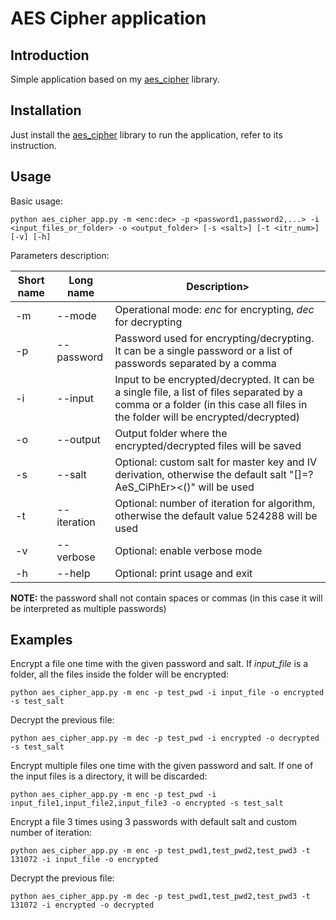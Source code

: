 # AES Cipher application

## Introduction

Simple application based on my [aes_cipher](https://github.com/ebellocchia/aes_cipher) library.

## Installation

Just install the [aes_cipher](https://github.com/ebellocchia/aes_cipher) library to run the application, refer to its instruction.

## Usage

Basic usage:

    python aes_cipher_app.py -m <enc:dec> -p <password1,password2,...> -i <input_files_or_folder> -o <output_folder> [-s <salt>] [-t <itr_num>] [-v] [-h]

Parameters description:

|Short name|Long name|Description>|
|---|---|---|
|-m|--mode|Operational mode: *enc* for encrypting, *dec* for decrypting|
|-p|--password|Password used for encrypting/decrypting. It can be a single password or a list of passwords separated by a comma|
|-i|--input|Input to be encrypted/decrypted. It can be a single file, a list of files separated by a comma or a folder (in this case all files in the folder will be encrypted/decrypted)|
|-o|--output|Output folder where the encrypted/decrypted files will be saved|
|-s|--salt|Optional: custom salt for master key and IV derivation, otherwise the default salt "[]=?AeS_CiPhEr><()" will be used|
|-t|--iteration|Optional: number of iteration for algorithm, otherwise the default value 524288 will be used|
|-v|--verbose|Optional: enable verbose mode|
|-h|--help|Optional: print usage and exit|

**NOTE:** the password shall not contain spaces or commas (in this case it will be interpreted as multiple passwords)

## Examples

Encrypt a file one time with the given password and salt. If *input_file* is a folder, all the files inside the folder will be encrypted:

    python aes_cipher_app.py -m enc -p test_pwd -i input_file -o encrypted -s test_salt

Decrypt the previous file:

    python aes_cipher_app.py -m dec -p test_pwd -i encrypted -o decrypted -s test_salt

Encrypt multiple files one time with the given password and salt. If one of the input files is a directory, it will be discarded:

    python aes_cipher_app.py -m enc -p test_pwd -i input_file1,input_file2,input_file3 -o encrypted -s test_salt

Encrypt a file 3 times using 3 passwords with default salt and custom number of iteration:

    python aes_cipher_app.py -m enc -p test_pwd1,test_pwd2,test_pwd3 -t 131072 -i input_file -o encrypted

Decrypt the previous file:

    python aes_cipher_app.py -m dec -p test_pwd1,test_pwd2,test_pwd3 -t 131072 -i encrypted -o decrypted
